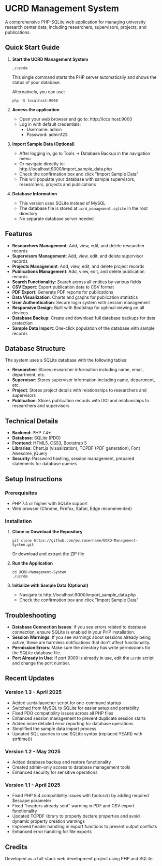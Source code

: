 # UCRD Management System

A comprehensive PHP-SQLite web application for managing university research center data, including researchers, supervisors, projects, and publications.

## Quick Start Guide

1. **Start the UCRD Management System**
   ```
   ./ucrdm
   ```
   This single command starts the PHP server automatically and shows the status of your database.

   Alternatively, you can use:
   ```
   php -S localhost:9000
   ```

2. **Access the application**
   - Open your web browser and go to: http://localhost:9000
   - Log in with default credentials:
     - Username: admin
     - Password: admin123

3. **Import Sample Data (Optional)**
   - After logging in, go to Tools → Database Backup in the navigation menu
   - Or navigate directly to: http://localhost:9000/import_sample_data.php
   - Check the confirmation box and click "Import Sample Data"
   - This will populate your database with sample supervisors, researchers, projects and publications

4. **Database Information**
   - This version uses SQLite instead of MySQL
   - The database file is stored at `ucrd_management.sqlite` in the root directory
   - No separate database server needed

## Features

- **Researchers Management**: Add, view, edit, and delete researcher records
- **Supervisors Management**: Add, view, edit, and delete supervisor records
- **Projects Management**: Add, view, edit, and delete project records
- **Publications Management**: Add, view, edit, and delete publication records
- **Search Functionality**: Search across all entities by various fields
- **CSV Export**: Export publication data to CSV format
- **PDF Export**: Generate PDF reports for publications
- **Data Visualization**: Charts and graphs for publication statistics
- **User Authentication**: Secure login system with session management
- **Responsive Design**: Built with Bootstrap for optimal viewing on all devices
- **Database Backup**: Create and download full database backups for data protection
- **Sample Data Import**: One-click population of the database with sample records

## Database Structure

The system uses a SQLite database with the following tables:

- **Researcher**: Stores researcher information including name, email, department, etc.
- **Supervisor**: Stores supervisor information including name, department, etc.
- **Project**: Stores project details with relationships to researchers and supervisors
- **Publication**: Stores publication records with DOI and relationships to researchers and supervisors

## Technical Details

- **Backend**: PHP 7.4+
- **Database**: SQLite (PDO)
- **Frontend**: HTML5, CSS3, Bootstrap 5
- **Libraries**: Chart.js (visualization), TCPDF (PDF generation), Font Awesome, jQuery
- **Security**: Password hashing, session management, prepared statements for database queries

## Setup Instructions

### Prerequisites

- PHP 7.4 or higher with SQLite support
- Web browser (Chrome, Firefox, Safari, Edge recommended)

### Installation

1. **Clone or Download the Repository**
   ```
   git clone https://github.com/yourusername/UCRD-Management-System.git
   ```
   Or download and extract the ZIP file

2. **Run the Application**
   ```
   cd UCRD-Management-System
   ./ucrdm
   ```

3. **Initialize with Sample Data (Optional)**
   - Navigate to http://localhost:9000/import_sample_data.php 
   - Check the confirmation box and click "Import Sample Data"

## Troubleshooting

- **Database Connection Issues**: If you see errors related to database connection, ensure SQLite is enabled in your PHP installation.
- **Session Warnings**: If you see warnings about sessions already being active, these are harmless notifications that don't affect functionality.
- **Permission Errors**: Make sure the directory has write permissions for the SQLite database file.
- **Port Already in Use**: If port 9000 is already in use, edit the `ucrdm` script and change the port number.

## Recent Updates

### Version 1.3 - April 2025
- Added `ucrdm` launcher script for one-command startup
- Switched from MySQL to SQLite for easier setup and portability
- Fixed PDO compatibility issues across all PHP files
- Enhanced session management to prevent duplicate session starts
- Added more detailed error reporting for database operations
- Simplified the sample data import process
- Updated SQL queries to use SQLite syntax (replaced YEAR() with strftime())

### Version 1.2 - May 2025
- Added database backup and restore functionality
- Created admin-only access to database management tools
- Enhanced security for sensitive operations

### Version 1.1 - April 2025
- Fixed PHP 8.4 compatibility issues with fputcsv() by adding required $escape parameter
- Fixed "headers already sent" warning in PDF and CSV export functionality
- Updated TCPDF library to properly declare properties and avoid dynamic property creation warnings
- Improved header handling in export functions to prevent output conflicts
- Enhanced error handling for file exports

## Credits

Developed as a full-stack web development project using PHP and SQLite. 
